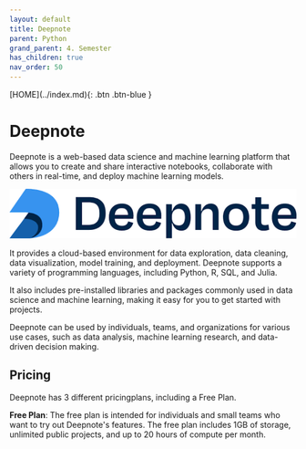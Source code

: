 ```yaml
---
layout: default
title: Deepnote
parent: Python
grand_parent: 4. Semester
has_children: true
nav_order: 50
---
```


<span class="fs-1">
[HOME](../index.md){: .btn .btn-blue }
</span>

# Deepnote
Deepnote is a web-based data science and machine learning platform that allows you to create and share interactive notebooks, collaborate with others in real-time, and deploy machine learning models.

![](./deepnote.png)

It provides a cloud-based environment for data exploration, data cleaning, data visualization, model training, and deployment. Deepnote supports a variety of programming languages, including Python, R, SQL, and Julia. 

It also includes pre-installed libraries and packages commonly used in data science and machine learning, making it easy for you to get started with projects. 

Deepnote can be used by individuals, teams, and organizations for various use cases, such as data analysis, machine learning research, and data-driven decision making.

## Pricing
Deepnote has 3 different pricingplans, including a Free Plan.

**Free Plan**: The free plan is intended for individuals and small teams who want to try out Deepnote's features. The free plan includes 1GB of storage, unlimited public projects, and up to 20 hours of compute per month.





